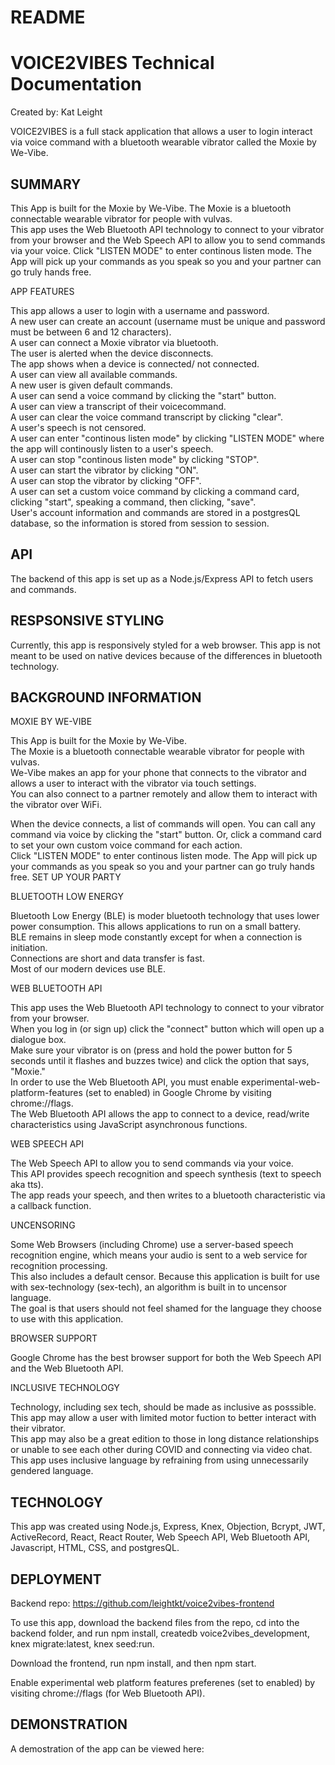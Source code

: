 # README

# VOICE2VIBES Technical Documentation
Created by: Kat Leight

VOICE2VIBES is a full stack application that allows a user to login interact via voice command with a bluetooth wearable vibrator called the Moxie by We-Vibe. 
 

## SUMMARY
This App is built for the Moxie by We-Vibe. The Moxie is a bluetooth connectable wearable vibrator for people with vulvas.   
This app uses the Web Bluetooth API technology to connect to your vibrator from your browser and the Web Speech API to allow you to send commands via your voice. 
Click "LISTEN MODE" to enter continous listen mode. The App will pick up your commands as you speak so you and your partner can go truly hands free.  

APP FEATURES

This app allows a user to login with a username and password.  
A new user can create an account (username must be unique and password must be between 6 and 12 characters).  
A user can connect a Moxie vibrator via bluetooth.  
The user is alerted when the device disconnects.   
The app shows when a device is connected/ not connected.   
A user can view all available commands.  
A new user is given default commands.  
A user can send a voice command by clicking the "start" button.  
A user can view a transcript of their voicecommand.  
A user can clear the voice command transcript by clicking "clear".  
A user's speech is not censored.  
A user can enter "continous listen mode" by clicking "LISTEN MODE" where the app will continously listen to a user's speech.  
A user can stop "continous listen mode" by clicking "STOP".    
A user can start the vibrator by clicking "ON".  
A user can stop the vibrator by clicking "OFF".  
A user can set a custom voice command by clicking a command card, clicking "start", speaking a command, then clicking, "save".  
User's account information and commands are stored in a postgresQL database, so the information is stored from session to session.   

## API
The backend of this app is set up as a Node.js/Express API to fetch users and commands. 

## RESPSONSIVE STYLING

Currently, this app is responsively styled for a web browser. This app is not meant to be used on native devices because of the differences in bluetooth technology.  

## BACKGROUND INFORMATION
MOXIE BY WE-VIBE

This App is built for the Moxie by We-Vibe.  
The Moxie is a bluetooth connectable wearable vibrator for people with vulvas.  
We-Vibe makes an app for your phone that connects to the vibrator and allows a user to interact with the vibrator via touch settings.  
You can also connect to a partner remotely and allow them to interact with the vibrator over WiFi.  
  
When the device connects, a list of commands will open. You can call any command via voice by clicking the "start" button. Or, click a command card to set your own custom voice command for each action.  
Click "LISTEN MODE" to enter continous listen mode. The App will pick up your commands as you speak so you and your partner can go truly hands free.
SET UP YOUR PARTY

BLUETOOTH LOW ENERGY

Bluetooth Low Energy (BLE) is moder bluetooth technology that uses lower power consumption. This allows applications to run on a small battery.  
BLE remains in sleep mode constantly except for when a connection is initiation.  
Connections are short and data transfer is fast.  
Most of our modern devices use BLE.  

WEB BLUETOOTH API  

This app uses the Web Bluetooth API technology to connect to your vibrator from your browser.  
When you log in (or sign up) click the "connect" button which will open up a dialogue box.  
Make sure your vibrator is on (press and hold the power button for 5 seconds until it flashes and buzzes twice) and click the option that says, "Moxie."  
In order to use the Web Bluetooth API, you must enable experimental-web-platform-features (set to enabled) in Google Chrome by visiting chrome://flags.  
The Web Bluetooth API allows the app to connect to a device, read/write characteristics using JavaScript asynchronous functions. 

WEB SPEECH API  
 
The Web Speech API to allow you to send commands via your voice.  
This API provides speech recognition and speech synthesis (text to speech aka tts).  
The app reads your speech, and then writes to a bluetooth characteristic via a callback function.  

UNCENSORING

Some Web Browsers (including Chrome) use a server-based speech recognition engine, which means your audio is sent to a web service for recognition processing.  
This also includes a default censor.
Because this application is built for use with sex-technology (sex-tech), an algorithm is built in to uncensor language.  
The goal is that users should not feel shamed for the language they choose to use with this application.  

BROWSER SUPPORT

Google Chrome has the best browser support for both the Web Speech API and the Web Bluetooth API. 

INCLUSIVE TECHNOLOGY

Technology, including sex tech, should be made as inclusive as posssible.  
This app may allow a user with limited motor fuction to better interact with their vibrator.  
This app may also be a great edition to those in long distance relationships or unable to see each other during COVID and connecting via video chat.  
This app uses inclusive language by refraining from using unnecessarily gendered language.  

## TECHNOLOGY
This app was created using Node.js, Express, Knex, Objection, Bcrypt, JWT, ActiveRecord, React, React Router, Web Speech API, Web Bluetooth API, Javascript, HTML, CSS, and postgresQL. 

## DEPLOYMENT
Backend repo: https://github.com/leightkt/voice2vibes-frontend 

To use this app, download the backend files from the repo, cd into the backend folder, and run npm install, createdb voice2vibes_development, knex migrate:latest, knex seed:run. 

Download the frontend, run npm install, and then npm start.  

Enable experimental web platform features preferenes (set to enabled) by visiting chrome://flags (for Web Bluetooth API).


## DEMONSTRATION
A demostration of the app can be viewed here: